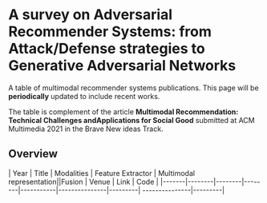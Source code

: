 # A survey on Adversarial Recommender Systems: from Attack/Defense strategies to Generative Adversarial Networks

A table of multimodal recommender systems publications. This page will be ****periodically**** updated to include recent works.

The table is complement of the article **Multimodal Recommendation: Technical Challenges andApplications for Social Good** submitted at ACM Multimedia 2021 in the Brave New ideas Track.



## Overview

| Year        | Title           | Modalities       |   Feature Extractor     | Multimodal representation||Fusion | Venue    | Link        |  Code      |
|-------|--------|--------|--------|-----------|---------------|---------| ---------------|---------|
